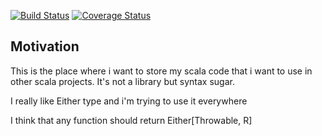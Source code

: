 [![Build Status](https://travis-ci.org/kondaurov-scala/snippets.svg?branch=master)](https://travis-ci.org/kondaurov-json/json_generic)
[![Coverage Status](https://coveralls.io/repos/github/kondaurov-scala/snippets/badge.svg?branch=master)](https://coveralls.io/github/kondaurov-json/json_generic?branch=master)

## Motivation

This is the place where i want to store my scala code that i want to use in other scala projects.
It's not a library but syntax sugar.

I really like Either type and i'm trying to use it everywhere

I think that any function should return Either[Throwable, R]